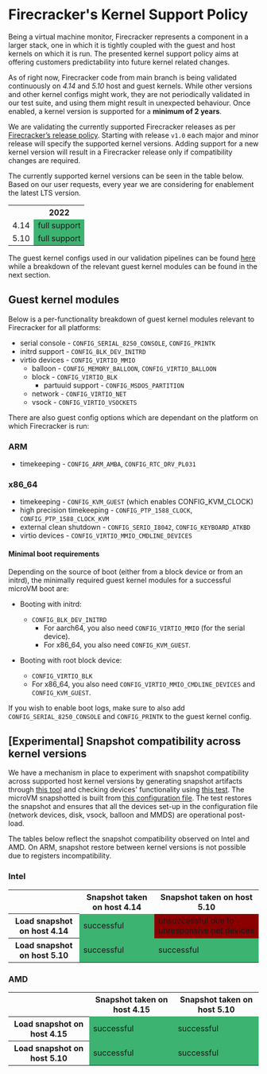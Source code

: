 # Firecracker's Kernel Support Policy

Being a virtual machine monitor, Firecracker represents a component in a
larger stack, one in which it is tightly coupled with the guest and host
kernels on which it is run. The presented kernel support policy aims at
offering customers predictability into future kernel related changes.

As of right now, Firecracker code from main branch is being validated
continuously on *4.14* and *5.10* host and guest kernels. While other
versions and other kernel configs might work, they are not periodically
validated in our test suite, and using them might result in unexpected behaviour.
Once enabled, a kernel version is supported for a **minimum of 2 years**.




We are validating the currently supported Firecracker releases as per
[Firecracker’s release policy](../docs/RELEASE_POLICY.md).
Starting with release `v1.0` each major and minor release will specify
the supported kernel versions. Adding support for a new kernel version
will result in a Firecracker release only if compatibility changes are
required.

The currently supported kernel versions can be seen in the table below.
Based on our user requests, every year we are considering for enablement
the latest LTS version.

<table>
  <tr>
    <th></th>
    <th>2022</th>
  </tr>
  <tr>
    <td>4.14</td>
    <td style="background-color:mediumseagreen">full support</td>
  </tr>
  <tr>
    <td>5.10</td>
    <td style="background-color:mediumseagreen">full support</td>
  </tr>
</table>

The guest kernel configs used in our validation pipelines
can be found [here](../resources/guest_configs/) while a breakdown
of the relevant guest kernel modules can be found in the next section.

## Guest kernel modules

Below is a per-functionality breakdown of guest kernel modules
relevant to Firecracker for all platforms:

* serial console - `CONFIG_SERIAL_8250_CONSOLE`, `CONFIG_PRINTK`
* initrd support - `CONFIG_BLK_DEV_INITRD`
* virtio devices - `CONFIG_VIRTIO_MMIO`
  * balloon - `CONFIG_MEMORY_BALLOON`, `CONFIG_VIRTIO_BALLOON`
  * block - `CONFIG_VIRTIO_BLK`
    * partuuid support - `CONFIG_MSDOS_PARTITION`
  * network - `CONFIG_VIRTIO_NET`
  * vsock - `CONFIG_VIRTIO_VSOCKETS`

There are also guest config options which are dependant on the platform
on which Firecracker is run:

### ARM

* timekeeping - `CONFIG_ARM_AMBA`, `CONFIG_RTC_DRV_PL031`

### x86_64

* timekeeping - `CONFIG_KVM_GUEST` (which enables CONFIG_KVM_CLOCK)
* high precision timekeeping - `CONFIG_PTP_1588_CLOCK`, `CONFIG_PTP_1588_CLOCK_KVM`
* external clean shutdown - `CONFIG_SERIO_I8042`, `CONFIG_KEYBOARD_ATKBD`
* virtio devices - `CONFIG_VIRTIO_MMIO_CMDLINE_DEVICES`

#### Minimal boot requirements

Depending on the source of boot (either from a block device or from an initrd),
the minimally required guest kernel modules for a successful microVM boot are:

* Booting with initrd:
  * `CONFIG_BLK_DEV_INITRD`
    * For aarch64, you also need `CONFIG_VIRTIO_MMIO` (for the serial device).
    * For x86_64, you also need `CONFIG_KVM_GUEST`.

* Booting with root block device:
  * `CONFIG_VIRTIO_BLK`
  * For x86_64, you also need `CONFIG_VIRTIO_MMIO_CMDLINE_DEVICES` and `CONFIG_KVM_GUEST`.

If you wish to enable boot logs, make sure to also add
`CONFIG_SERIAL_8250_CONSOLE` and `CONFIG_PRINTK` to the guest kernel config.

## [Experimental] Snapshot compatibility across kernel versions

We have a mechanism in place to experiment with snapshot compatibility across
supported host kernel versions by generating snapshot artifacts through
[this tool](../tools/create_snapshot_artifact) and checking devices' functionality
using [this test](../tests/integration_tests/functional/test_snapshot_restore_cross_kernel.py).
The microVM snapshotted is built from [this configuration file](../tools/create_snapshot_artifact/complex_vm_config.json).
The test restores the snapshot and ensures that all the devices set-up
in the configuration file (network devices, disk, vsock, balloon and MMDS)
are operational post-load.

The tables below reflect the snapshot compatibility observed on Intel and AMD.
On ARM, snapshot restore between kernel versions is not possible due to
registers incompatibility.

### Intel

<table>
  <tr>
    <th></th>
    <th>Snapshot taken on host 4.14</th>
    <th>Snapshot taken on host 5.10</th>
  </tr>
  <tr>
    <th>Load snapshot on host 4.14</th>
    <td style="background-color:mediumseagreen">successful</td>
    <td style="background-color:darkred">unsuccessful due to unresponsive net devices</td>
  </tr>
  <tr>
    <th>Load snapshot on host 5.10</th>
    <td style="background-color:mediumseagreen">successful</td>
    <td style="background-color:mediumseagreen">successful</td>
  </tr>
</table>

### AMD

<table>
  <tr>
    <th></th>
    <th>Snapshot taken on host 4.15</th>
    <th>Snapshot taken on host 5.10</th>
  </tr>
  <tr>
    <th>Load snapshot on host 4.15</th>
    <td style="background-color:mediumseagreen">successful</td>
    <td style="background-color:mediumseagreen">successful</td>
  </tr>
  <tr>
    <th>Load snapshot on host 5.10</th>
    <td style="background-color:mediumseagreen">successful</td>
    <td style="background-color:mediumseagreen">successful</td>
  </tr>
</table>
